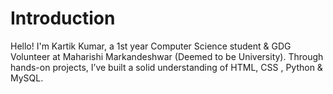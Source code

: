 # Introduction
Hello! I'm Kartik Kumar, a 1st year Computer Science student & GDG Volunteer at Maharishi Markandeshwar (Deemed to be University). Through hands-on projects, I’ve built a solid understanding of HTML, CSS , Python & MySQL. 
